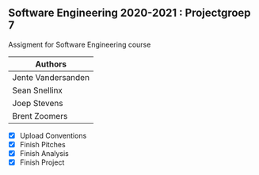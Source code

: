 ## Software Engineering 2020-2021 : Projectgroep 7
Assigment for Software Engineering course

Authors |
--------- |
Jente Vandersanden |
Sean Snellinx |
Joep Stevens |
Brent Zoomers |


- [x] Upload Conventions
- [x] Finish Pitches
- [x] Finish Analysis
- [x] Finish Project
